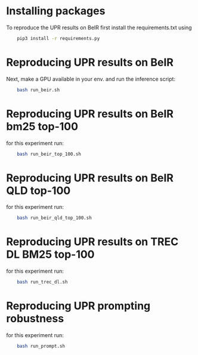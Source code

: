 # Installing packages

To reproduce the UPR results on BeIR first install the requirements.txt using 
```bash
	pip3 install -r requirements.py
```

# Reproducing UPR results on BeIR

Next, make a GPU available in your env. and run the inference script:
```bash
	bash run_beir.sh
```

# Reproducing UPR results on BeIR bm25 top-100

for this experiment run:
```bash
	bash run_beir_top_100.sh
```

# Reproducing UPR results on BeIR QLD top-100

for this experiment run:
```bash
	bash run_beir_qld_top_100.sh
```
# Reproducing UPR results on TREC DL BM25 top-100

for this experiment run:
```bash
	bash run_trec_dl.sh
```
# Reproducing UPR prompting robustness

for this experiment run:
```bash	
	bash run_prompt.sh
```
